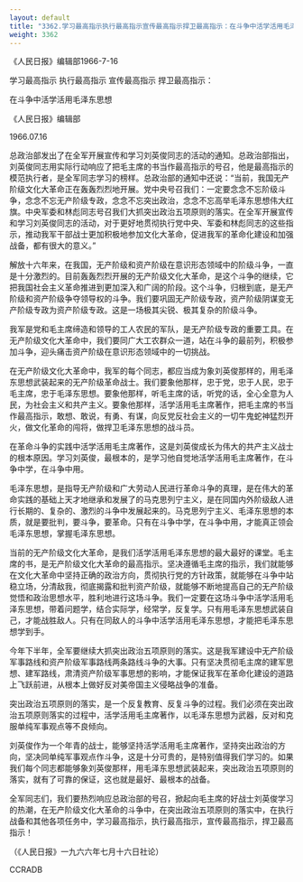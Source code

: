 ```yaml
---
layout: default
title: "3362.学习最高指示执行最高指示宣传最高指示捍卫最高指示：在斗争中活学活用毛泽东思想"
weight: 3362
---
```


《人民日报》编辑部1966-7-16

学习最高指示  执行最高指示  宣传最高指示  捍卫最高指示：

在斗争中活学活用毛泽东思想

《人民日报》编辑部

1966.07.16

总政治部发出了在全军开展宣传和学习刘英俊同志的活动的通知。总政治部指出，刘英俊同志用实际行动响应了把毛主席的书当作最高指示的号召，他是最高指示的模范执行者，是全军同志学习的榜样。总政治部的通知中还说：“当前，我国无产阶级文化大革命正在轰轰烈烈地开展。党中央号召我们：一定要念念不忘阶级斗争，念念不忘无产阶级专政，念念不忘突出政治，念念不忘高举毛泽东思想伟大红旗。中央军委和林彪同志号召我们大抓突出政治五项原则的落实。在全军开展宣传和学习刘英俊同志的活动，对于更好地贯彻执行党中央、军委和林彪同志的这些指示，推动我军干部战士更加积极地参加文化大革命，促进我军的革命化建设和加强战备，都有很大的意义。”

解放十六年来，在我国，无产阶级和资产阶级在意识形态领域中的阶级斗争，一直是十分激烈的。目前轰轰烈烈开展的无产阶级文化大革命，是这个斗争的继续，它把我国社会主义革命推进到更加深入和广阔的阶段。这个斗争，归根到底，是无产阶级和资产阶级争夺领导权的斗争。我们要巩固无产阶级专政，资产阶级阴谋变无产阶级专政为资产阶级专政。这是一场极其尖锐、极其复杂的阶级斗争。

我军是党和毛主席缔造和领导的工人农民的军队，是无产阶级专政的重要工具。在无产阶级文化大革命中，我们要同广大工农群众一道，站在斗争的最前列，积极参加斗争，迎头痛击资产阶级在意识形态领域中的一切挑战。

在无产阶级文化大革命中，我军的每个同志，都应当成为象刘英俊那样的，用毛泽东思想武装起来的无产阶级革命战士。我们要象他那样，忠于党，忠于人民，忠于毛主席，忠于毛泽东思想。要象他那样，听毛主席的话，听党的话，全心全意为人民，为社会主义和共产主义。要象他那样，活学活用毛主席著作，把毛主席的书当作最高指示，敢想、敢说，有勇、有谋，向反党反社会主义的一切牛鬼蛇神猛烈开火，做文化革命的闯将，做捍卫毛泽东思想的战斗员。

在革命斗争的实践中活学活用毛主席著作，这是刘英俊成长为伟大的共产主义战士的根本原因。学习刘英俊，最根本的，是学习他自觉地活学活用毛主席著作，在斗争中学，在斗争中用。

毛泽东思想，是指导无产阶级和广大劳动人民进行革命斗争的真理，是在伟大的革命实践的基础上天才地继承和发展了的马克思列宁主义，是在同国内外阶级敌人进行长期的、复杂的、激烈的斗争中发展起来的。马克思列宁主义、毛泽东思想的本质，就是要批判，要斗争，要革命。只有在斗争中学，在斗争中用，才能真正领会毛泽东思想，掌握毛泽东思想。

当前的无产阶级文化大革命，是我们活学活用毛泽东思想的最大最好的课堂。毛主席的书，是无产阶级文化大革命的最高指示。坚决遵循毛主席的指示，我们就能够在文化大革命中坚持正确的政治方向，贯彻执行党的方针政策，就能够在斗争中站稳立场，分清敌我，彻底揭露和批判资产阶级，就能够不断地提高自己的无产阶级觉悟和政治思想水平，胜利地进行这场斗争。我们一定要在这场斗争中活学活用毛泽东思想，带着问题学，结合实际学，经常学，反复学。只有用毛泽东思想武装自己，才能战胜敌人。只有在同敌人的斗争中活学活用毛泽东思想，才能把毛泽东思想学到手。

今年下半年，全军要继续大抓突出政治五项原则的落实。这是我军建设中无产阶级军事路线和资产阶级军事路线两条路线斗争的大事。只有坚决贯彻毛主席的建军思想、建军路线，肃清资产阶级军事思想的影响，才能保证我军在革命化建设的道路上飞跃前进，从根本上做好反对美帝国主义侵略战争的准备。

突出政治五项原则的落实，是一个反复教育、反复斗争的过程。我们必须在突出政治五项原则落实的过程中，活学活用毛主席著作，以毛泽东思想为武器，反对和克服单纯军事观点等不良倾向。

刘英俊作为一个年青的战士，能够坚持活学活用毛主席著作，坚持突出政治的方向，坚决同单纯军事观点作斗争，这是十分可贵的，是特别值得我们学习的。如果我们每个同志都能够象刘英俊那样，用毛泽东思想武装起来，突出政治五项原则的落实，就有了可靠的保证，这也就是最好、最根本的战备。

全军同志们，我们要热烈响应总政治部的号召，掀起向毛主席的好战士刘英俊学习的热潮，在无产阶级文化大革命的斗争中，在突出政治五项原则的落实中，在执行战备和其他各项任务中，学习最高指示，执行最高指示，宣传最高指示，捍卫最高指示！

（《人民日报》一九六六年七月十六日社论）

CCRADB

